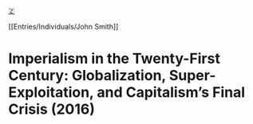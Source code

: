[🇿](zotero://select/library/items/ZNP8PMJU)

[[Entries/Individuals/John Smith]] 
# Imperialism in the Twenty-First Century: Globalization, Super-Exploitation, and Capitalism’s Final Crisis (2016)

